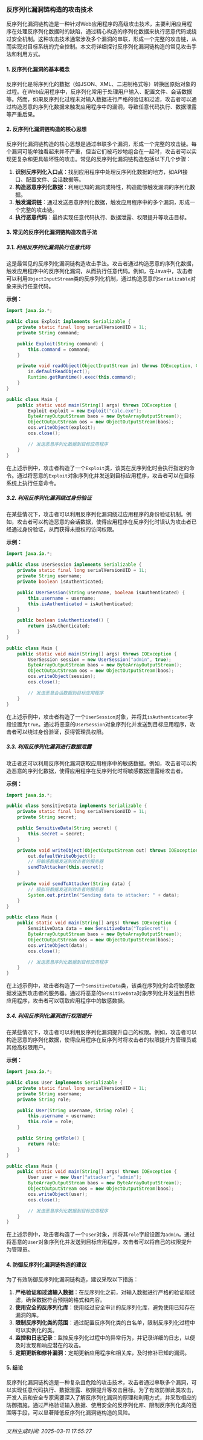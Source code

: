 ### 反序列化漏洞链构造的攻击技术

反序列化漏洞链构造是一种针对Web应用程序的高级攻击技术，主要利用应用程序在处理反序列化数据时的缺陷，通过精心构造的序列化数据来执行恶意代码或绕过安全机制。这种攻击技术通常涉及多个漏洞的串联，形成一个完整的攻击链，从而实现对目标系统的完全控制。本文将详细探讨反序列化漏洞链构造的常见攻击手法和利用方式。

#### 1. 反序列化漏洞的基本概念

反序列化是将序列化的数据（如JSON、XML、二进制格式等）转换回原始对象的过程。在Web应用程序中，反序列化常用于处理用户输入、配置文件、会话数据等。然而，如果反序列化过程未对输入数据进行严格的验证和过滤，攻击者可以通过构造恶意的序列化数据来触发应用程序中的漏洞，导致任意代码执行、数据泄露等严重后果。

#### 2. 反序列化漏洞链构造的核心思想

反序列化漏洞链构造的核心思想是通过串联多个漏洞，形成一个完整的攻击链。每个漏洞可能单独看起来并不严重，但当它们被巧妙地组合在一起时，攻击者可以实现更复杂和更具破坏性的攻击。常见的反序列化漏洞链构造包括以下几个步骤：

1. **识别反序列化入口点**：找到应用程序中处理反序列化数据的地方，如API接口、配置文件、会话数据等。
2. **构造恶意序列化数据**：利用已知的漏洞或特性，构造能够触发漏洞的序列化数据。
3. **触发漏洞链**：通过发送恶意序列化数据，触发应用程序中的多个漏洞，形成一个完整的攻击链。
4. **执行恶意代码**：最终实现任意代码执行、数据泄露、权限提升等攻击目标。

#### 3. 常见的反序列化漏洞链构造攻击手法

##### 3.1. 利用反序列化漏洞执行任意代码

这是最常见的反序列化漏洞链构造攻击手法。攻击者通过构造恶意的序列化数据，触发应用程序中的反序列化漏洞，从而执行任意代码。例如，在Java中，攻击者可以利用`ObjectInputStream`类的反序列化机制，通过构造恶意的`Serializable`对象来执行任意代码。

**示例：**

```java
import java.io.*;

public class Exploit implements Serializable {
    private static final long serialVersionUID = 1L;
    private String command;

    public Exploit(String command) {
        this.command = command;
    }

    private void readObject(ObjectInputStream in) throws IOException, ClassNotFoundException {
        in.defaultReadObject();
        Runtime.getRuntime().exec(this.command);
    }
}

public class Main {
    public static void main(String[] args) throws IOException {
        Exploit exploit = new Exploit("calc.exe");
        ByteArrayOutputStream baos = new ByteArrayOutputStream();
        ObjectOutputStream oos = new ObjectOutputStream(baos);
        oos.writeObject(exploit);
        oos.close();

        // 发送恶意序列化数据到目标应用程序
    }
}
```

在上述示例中，攻击者构造了一个`Exploit`类，该类在反序列化时会执行指定的命令。通过将恶意的`Exploit`对象序列化并发送到目标应用程序，攻击者可以在目标系统上执行任意命令。

##### 3.2. 利用反序列化漏洞绕过身份验证

在某些情况下，攻击者可以利用反序列化漏洞绕过应用程序的身份验证机制。例如，攻击者可以构造恶意的会话数据，使得应用程序在反序列化时误认为攻击者已经通过身份验证，从而获得未授权的访问权限。

**示例：**

```java
import java.io.*;

public class UserSession implements Serializable {
    private static final long serialVersionUID = 1L;
    private String username;
    private boolean isAuthenticated;

    public UserSession(String username, boolean isAuthenticated) {
        this.username = username;
        this.isAuthenticated = isAuthenticated;
    }

    public boolean isAuthenticated() {
        return isAuthenticated;
    }
}

public class Main {
    public static void main(String[] args) throws IOException {
        UserSession session = new UserSession("admin", true);
        ByteArrayOutputStream baos = new ByteArrayOutputStream();
        ObjectOutputStream oos = new ObjectOutputStream(baos);
        oos.writeObject(session);
        oos.close();

        // 发送恶意会话数据到目标应用程序
    }
}
```

在上述示例中，攻击者构造了一个`UserSession`对象，并将其`isAuthenticated`字段设置为`true`。通过将恶意的`UserSession`对象序列化并发送到目标应用程序，攻击者可以绕过身份验证，获得管理员权限。

##### 3.3. 利用反序列化漏洞进行数据泄露

攻击者还可以利用反序列化漏洞窃取应用程序中的敏感数据。例如，攻击者可以构造恶意的序列化数据，使得应用程序在反序列化时将敏感数据泄露给攻击者。

**示例：**

```java
import java.io.*;

public class SensitiveData implements Serializable {
    private static final long serialVersionUID = 1L;
    private String secret;

    public SensitiveData(String secret) {
        this.secret = secret;
    }

    private void writeObject(ObjectOutputStream out) throws IOException {
        out.defaultWriteObject();
        // 将敏感数据发送到攻击者的服务器
        sendToAttacker(this.secret);
    }

    private void sendToAttacker(String data) {
        // 模拟将数据发送到攻击者的服务器
        System.out.println("Sending data to attacker: " + data);
    }
}

public class Main {
    public static void main(String[] args) throws IOException {
        SensitiveData data = new SensitiveData("TopSecret");
        ByteArrayOutputStream baos = new ByteArrayOutputStream();
        ObjectOutputStream oos = new ObjectOutputStream(baos);
        oos.writeObject(data);
        oos.close();

        // 发送恶意序列化数据到目标应用程序
    }
}
```

在上述示例中，攻击者构造了一个`SensitiveData`类，该类在序列化时会将敏感数据发送到攻击者的服务器。通过将恶意的`SensitiveData`对象序列化并发送到目标应用程序，攻击者可以窃取应用程序中的敏感数据。

##### 3.4. 利用反序列化漏洞进行权限提升

在某些情况下，攻击者可以利用反序列化漏洞提升自己的权限。例如，攻击者可以构造恶意的序列化数据，使得应用程序在反序列时将攻击者的权限提升为管理员或其他高权限用户。

**示例：**

```java
import java.io.*;

public class User implements Serializable {
    private static final long serialVersionUID = 1L;
    private String username;
    private String role;

    public User(String username, String role) {
        this.username = username;
        this.role = role;
    }

    public String getRole() {
        return role;
    }
}

public class Main {
    public static void main(String[] args) throws IOException {
        User user = new User("attacker", "admin");
        ByteArrayOutputStream baos = new ByteArrayOutputStream();
        ObjectOutputStream oos = new ObjectOutputStream(baos);
        oos.writeObject(user);
        oos.close();

        // 发送恶意序列化数据到目标应用程序
    }
}
```

在上述示例中，攻击者构造了一个`User`对象，并将其`role`字段设置为`admin`。通过将恶意的`User`对象序列化并发送到目标应用程序，攻击者可以将自己的权限提升为管理员。

#### 4. 防御反序列化漏洞链构造的建议

为了有效防御反序列化漏洞链构造，建议采取以下措施：

1. **严格验证和过滤输入数据**：在反序列化之前，对输入数据进行严格的验证和过滤，确保数据符合预期的格式和内容。
2. **使用安全的反序列化库**：使用经过安全审计的反序列化库，避免使用已知存在漏洞的库。
3. **限制反序列化类的范围**：通过配置反序列化类的白名单，限制反序列化过程中可以实例化的类。
4. **监控和日志记录**：监控反序列化过程中的异常行为，并记录详细的日志，以便及时发现和响应潜在的攻击。
5. **定期更新和修补漏洞**：定期更新应用程序和相关库，及时修补已知的漏洞。

#### 5. 结论

反序列化漏洞链构造是一种复杂且危险的攻击技术，攻击者通过串联多个漏洞，可以实现任意代码执行、数据泄露、权限提升等攻击目标。为了有效防御此类攻击，开发人员和安全专家需要深入了解反序列化漏洞的原理和利用方式，并采取相应的防御措施。通过严格验证输入数据、使用安全的反序列化库、限制反序列化类的范围等手段，可以显著降低反序列化漏洞链构造的风险。

---

*文档生成时间: 2025-03-11 17:55:27*






















